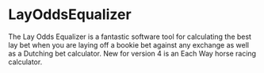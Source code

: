 # LayOddsEqualizer
The Lay Odds Equalizer is a fantastic software tool for calculating the best lay bet when you are laying off a bookie bet against any exchange as well as a Dutching bet calculator.
New for version 4 is an Each Way horse racing calculator.
